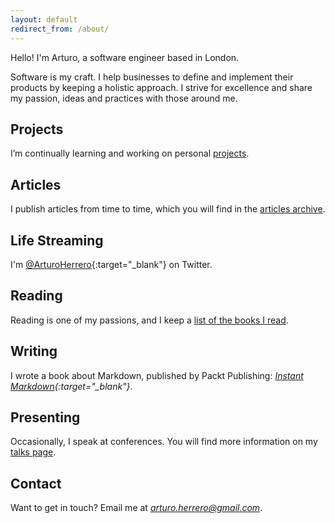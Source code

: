 ```yaml
---
layout: default
redirect_from: /about/
---
```



Hello! I'm Arturo, a software engineer based in London.

Software is my craft. I help businesses to define and implement their products
by keeping a holistic approach. I strive for excellence and share my passion,
ideas and practices with those around me.


## Projects

I’m continually learning and working on personal [projects][8].


## Articles

I publish articles from time to time, which you will find in the [articles archive][3].


## Life Streaming

I'm [@ArturoHerrero][4]{:target="_blank"} on Twitter.


## Reading

Reading is one of my passions, and I keep a [list of the books I read][7].


## Writing

I wrote a book about Markdown, published by Packt Publishing: *[Instant Markdown][5]{:target="_blank"}*.


## Presenting

Occasionally, I speak at conferences. You will find more information on my [talks page][6].


## Contact

Want to get in touch? Email me at *<arturo.herrero@gmail.com>*.


[3]: /articles
[4]: https://twitter.com/ArturoHerrero
[5]: https://www.packtpub.com/web-development/instant-markdown-instant
[6]: /talks
[7]: /books
[8]: /projects
